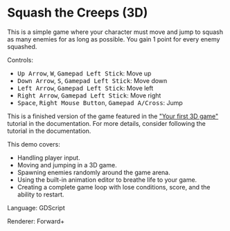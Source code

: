 # Squash the Creeps (3D)

This is a simple game where your character must move
and jump to squash as many enemies for as long as possible.
You gain 1 point for every enemy squashed.

Controls:

- <kbd>Up Arrow</kbd>, <kbd>W</kbd>, <kbd>Gamepad Left Stick</kbd>: Move up
- <kbd>Down Arrow</kbd>, <kbd>S</kbd>, <kbd>Gamepad Left Stick</kbd>: Move down
- <kbd>Left Arrow</kbd>, <kbd>Gamepad Left Stick</kbd>: Move left
- <kbd>Right Arrow</kbd>, <kbd>Gamepad Left Stick</kbd>: Move right
- <kbd>Space</kbd>, <kbd>Right Mouse Button</kbd>, <kbd>Gamepad A/Cross</kbd>: Jump

This is a finished version of the game featured in the
["Your first 3D game"](https://docs.godotengine.org/en/latest/getting_started/first_3d_game/index.html)
tutorial in the documentation. For more details,
consider following the tutorial in the documentation.

This demo covers:

- Handling player input.
- Moving and jumping in a 3D game.
- Spawning enemies randomly around the game arena.
- Using the built-in animation editor to breathe life to your game.
- Creating a complete game loop with lose conditions, score, and the ability to restart.

Language: GDScript

Renderer: Forward+
